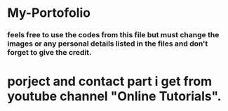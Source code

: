 # My-Portofolio
### feels free to use the codes from this file but must change the images or any personal details listed in the files and don't forget to give the credit.

# porject and contact part i get from youtube channel "Online Tutorials".
